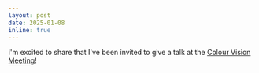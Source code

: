 ```yaml
---
layout: post
date: 2025-01-08
inline: true
---
```


I'm excited to share that I've been invited to give a talk at the [Colour Vision Meeting](https://www.colour.org.uk/colour-vision-8-january-2025/)!
